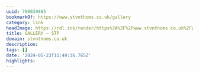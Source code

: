 ```yaml
---
uuid: 790039885
bookmarkOf: https://www.stvnthoms.co.uk/gallery
category: link
headImage: https://rdl.ink/render/https%3A%2F%2Fwww.stvnthoms.co.uk%2Fgallery
title: GALLERY — STP
domain: stvnthoms.co.uk
description: 
tags: []
date: '2024-05-23T11:49:36.765Z'
highlights: 
---
```





